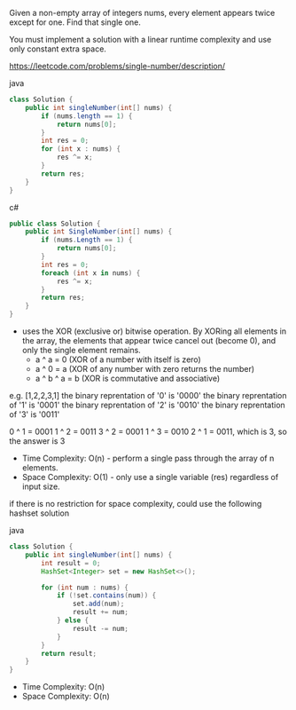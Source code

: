 Given a non-empty array of integers nums, every element appears twice except for one. Find that single one.

You must implement a solution with a linear runtime complexity and use only constant extra space.

https://leetcode.com/problems/single-number/description/

java
```java
class Solution {
    public int singleNumber(int[] nums) {
        if (nums.length == 1) {
            return nums[0];
        }
        int res = 0;
        for (int x : nums) {
            res ^= x;
        }
        return res;
    }
}
```
c#
```csharp
public class Solution {
    public int SingleNumber(int[] nums) {
        if (nums.Length == 1) {
            return nums[0];
        }
        int res = 0;
        foreach (int x in nums) {
            res ^= x;
        }
        return res;
    }
}
```

-  uses the XOR (exclusive or) bitwise operation. By XORing all elements in the array, the elements that appear twice cancel out (become 0), and only the single element remains.
    - a ^ a = 0 (XOR of a number with itself is zero)
    - a ^ 0 = a (XOR of any number with zero returns the number)
    - a ^ b ^ a = b (XOR is commutative and associative)

e.g. [1,2,2,3,1]
the binary reprentation of '0' is '0000'
the binary reprentation of '1' is '0001'
the binary reprentation of '2' is '0010'
the binary reprentation of '3' is '0011'

0 ^ 1 = 0001 
1 ^ 2 = 0011
3 ^ 2 = 0001
1 ^ 3 = 0010
2 ^ 1 = 0011, which is 3, so the answer is 3

- Time Complexity: O(n) - perform a single pass through the array of n elements.
- Space Complexity: O(1) - only use a single variable (res) regardless of input size.

if there is no restriction for space complexity, could use the following hashset solution

java
```java
class Solution {
    public int singleNumber(int[] nums) {
        int result = 0;
        HashSet<Integer> set = new HashSet<>();

        for (int num : nums) {
            if (!set.contains(num)) {
                set.add(num);
                result += num;
            } else {
                result -= num;
            }
        }
        return result;
    }
}
```
- Time Complexity: O(n) 
- Space Complexity: O(n)